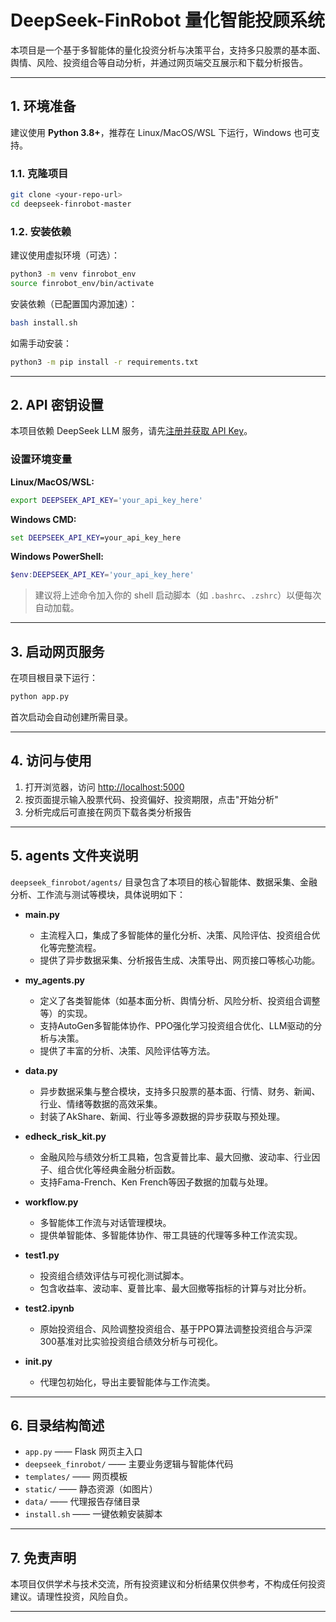 # DeepSeek-FinRobot 量化智能投顾系统

本项目是一个基于多智能体的量化投资分析与决策平台，支持多只股票的基本面、舆情、风险、投资组合等自动分析，并通过网页端交互展示和下载分析报告。

---

## 1. 环境准备

建议使用 **Python 3.8+**，推荐在 Linux/MacOS/WSL 下运行，Windows 也可支持。

### 1.1. 克隆项目

```bash
git clone <your-repo-url>
cd deepseek-finrobot-master
```

### 1.2. 安装依赖

建议使用虚拟环境（可选）：

```bash
python3 -m venv finrobot_env
source finrobot_env/bin/activate
```

安装依赖（已配置国内源加速）：

```bash
bash install.sh
```

如需手动安装：

```bash
python3 -m pip install -r requirements.txt
```

---

## 2. API 密钥设置

本项目依赖 DeepSeek LLM 服务，请先[注册并获取 API Key](https://platform.deepseek.com/)。

### 设置环境变量

**Linux/MacOS/WSL:**

```bash
export DEEPSEEK_API_KEY='your_api_key_here'
```

**Windows CMD:**

```cmd
set DEEPSEEK_API_KEY=your_api_key_here
```

**Windows PowerShell:**

```powershell
$env:DEEPSEEK_API_KEY='your_api_key_here'
```

> 建议将上述命令加入你的 shell 启动脚本（如 `.bashrc`、`.zshrc`）以便每次自动加载。

---

## 3. 启动网页服务

在项目根目录下运行：

```bash
python app.py
```

首次启动会自动创建所需目录。

---

## 4. 访问与使用

1. 打开浏览器，访问 [http://localhost:5000](http://localhost:5000)
2. 按页面提示输入股票代码、投资偏好、投资期限，点击"开始分析"
3. 分析完成后可直接在网页下载各类分析报告

---

## 5. agents 文件夹说明

`deepseek_finrobot/agents/` 目录包含了本项目的核心智能体、数据采集、金融分析、工作流与测试等模块，具体说明如下：

- **main.py**
  - 主流程入口，集成了多智能体的量化分析、决策、风险评估、投资组合优化等完整流程。
  - 提供了异步数据采集、分析报告生成、决策导出、网页接口等核心功能。

- **my_agents.py**
  - 定义了各类智能体（如基本面分析、舆情分析、风险分析、投资组合调整等）的实现。
  - 支持AutoGen多智能体协作、PPO强化学习投资组合优化、LLM驱动的分析与决策。
  - 提供了丰富的分析、决策、风险评估等方法。

- **data.py**
  - 异步数据采集与整合模块，支持多只股票的基本面、行情、财务、新闻、行业、情绪等数据的高效采集。
  - 封装了AkShare、新闻、行业等多源数据的异步获取与预处理。

- **edheck_risk_kit.py**
  - 金融风险与绩效分析工具箱，包含夏普比率、最大回撤、波动率、行业因子、组合优化等经典金融分析函数。
  - 支持Fama-French、Ken French等因子数据的加载与处理。

- **workflow.py**
  - 多智能体工作流与对话管理模块。
  - 提供单智能体、多智能体协作、带工具链的代理等多种工作流实现。

- **test1.py**
  - 投资组合绩效评估与可视化测试脚本。
  - 包含收益率、波动率、夏普比率、最大回撤等指标的计算与对比分析。

- **test2.ipynb**
  - 原始投资组合、风险调整投资组合、基于PPO算法调整投资组合与沪深300基准对比实验投资组合绩效分析与可视化。

- **__init__.py**
  - 代理包初始化，导出主要智能体与工作流类。

---

## 6. 目录结构简述

- `app.py`         —— Flask 网页主入口
- `deepseek_finrobot/` —— 主要业务逻辑与智能体代码
- `templates/`      —— 网页模板
- `static/`         —— 静态资源（如图片）
- `data/`           —— 代理报告存储目录
- `install.sh`      —— 一键依赖安装脚本

---

## 7. 免责声明

本项目仅供学术与技术交流，所有投资建议和分析结果仅供参考，不构成任何投资建议。请理性投资，风险自负。

---
